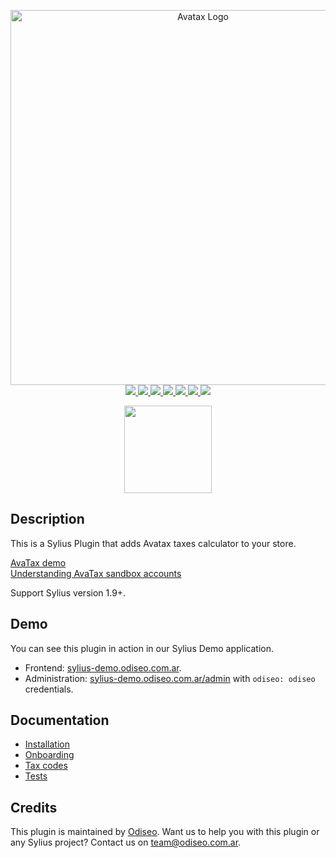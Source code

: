 <p align="center">
    <a href="https://www.avalara.com/us/en/products/sales-and-use-tax/avatax.html" target="_blank" title="Avatax">
        <img src="https://github.com/odiseoteam/SyliusAvataxPlugin/blob/master/avatax-logo.png" alt="Avatax Logo" width="600px"/>
    </a>
    <br />
    <a href="https://packagist.org/packages/odiseoteam/sylius-avatax-plugin" title="License" target="_blank">
        <img src="https://img.shields.io/packagist/l/odiseoteam/sylius-avatax-plugin.svg" />
    </a>
    <a href="https://packagist.org/packages/odiseoteam/sylius-avatax-plugin" title="Version" target="_blank">
        <img src="https://img.shields.io/packagist/v/odiseoteam/sylius-avatax-plugin.svg" />
    </a>
    <a href="https://github.com/odiseoteam/SyliusAvataxPlugin/actions" title="Build Status" target="_blank">
        <img src="https://img.shields.io/github/workflow/status/odiseoteam/SyliusAvataxPlugin/Build" />
    </a>
    <a href="https://scrutinizer-ci.com/g/odiseoteam/SyliusAvataxPlugin/" title="Scrutinizer" target="_blank">
        <img src="https://img.shields.io/scrutinizer/g/odiseoteam/SyliusAvataxPlugin.svg" />
    </a>
    <a href="https://packagist.org/packages/odiseoteam/sylius-avatax-plugin" title="Total Downloads" target="_blank">
        <img src="https://poser.pugx.org/odiseoteam/sylius-avatax-plugin/downloads" />
    </a>
    <a href="https://sylius-devs.slack.com" title="Slack" target="_blank">
        <img src="https://img.shields.io/badge/community%20chat-slack-FF1493.svg" />
    </a>
    <a href="https://odiseo.io/contact?utm_source=github&utm_medium=referral&utm_campaign=plugins_vendor" title="Support" target="_blank">
        <img src="https://img.shields.io/badge/support-contact%20author-blue" />
    </a>
</p>
<p align="center"><a href="https://sylius.com/partners/odiseo/" target="_blank"><img src="https://github.com/odiseoteam/SyliusAvataxPlugin/blob/master/badge-partner-by-sylius.png" width="140"></a></p>

## Description

This is a Sylius Plugin that adds Avatax taxes calculator to your store.

[AvaTax demo](https://developer.avalara.com/avatax/avatax-demo)  
[Understanding AvaTax sandbox accounts](https://help.avalara.com/Avalara_AvaTax_Update/Understanding_AvaTax_sandbox_accounts)

Support Sylius version 1.9+.

## Demo

You can see this plugin in action in our Sylius Demo application.

- Frontend: [sylius-demo.odiseo.com.ar](https://sylius-demo.odiseo.com.ar).
- Administration: [sylius-demo.odiseo.com.ar/admin](https://sylius-demo.odiseo.com.ar/admin) with `odiseo: odiseo` credentials.

## Documentation

- [Installation](doc/installation.md)
- [Onboarding](doc/onboarding.md)
- [Tax codes](doc/tax-codes.md)
- [Tests](doc/tests.md)

## Credits

This plugin is maintained by <a href="https://odiseo.io">Odiseo</a>. Want us to help you with this plugin or any Sylius project? Contact us on <a href="mailto:team@odiseo.com.ar">team@odiseo.com.ar</a>.

